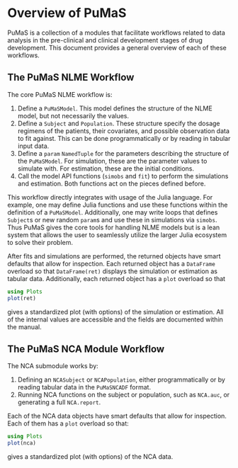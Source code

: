# Overview of PuMaS

PuMaS is a collection of a modules that facilitate workflows related to
data analysis in the pre-clinical and clinical development stages of drug development.
This document provides a general overview of each of these workflows.

## The PuMaS NLME Workflow

The core PuMaS NLME workflow is:

1. Define a `PuMaSModel`. This model defines the structure of the NLME model,
   but not necessarily the values.
2. Define a `Subject` and `Population`. These structure specify the dosage
   regimens of the patients, their covariates, and possible observation data
   to fit against. This can be done programmatically or by reading in tabular
   input data.
3. Define a `param` `NamedTuple` for the parameters describing the structure of
   the `PuMaSModel`. For simulation, these are the parameter values to simulate with.
   For estimation, these are the initial conditions.
4. Call the model API functions (`simobs` and `fit`) to perform the simulations
   and estimation. Both functions act on the pieces defined before.

This workflow directly integrates with usage of the Julia language. For example,
one may define Julia functions and use these functions within the definition
of a `PuMaSModel`. Additionally, one may write loops that defines `Subject`s
or new random `param`s and use these in simulations via `simobs`. Thus PuMaS
gives the core tools for handling NLME models but is a lean system that allows
the user to seamlessly utilize the larger Julia ecosystem to solve their problem.

After fits and simulations are performed, the returned objects have smart defaults
that allow for inspection. Each returned object has a `DataFrame` overload so
that `DataFrame(ret)` displays the simulation or estimation as tabular data.
Additionally, each returned object has a `plot` overload so that

```julia
using Plots
plot(ret)
```

gives a standardized plot (with options) of the simulation or estimation. All of
the internal values are accessible and the fields are documented within the
manual.

## The PuMaS NCA Module Workflow

The NCA submodule works by:

1. Defining an `NCASubject` or `NCAPopulation`, either programmatically or by
   reading tabular data in the `PuMaSNCADF` format.
2. Running NCA functions on the subject or population, such as `NCA.auc`, or
   generating a full `NCA.report`.

Each of the NCA data objects have smart defaults that allow for inspection.
Each of them has a `plot` overload so that:

```julia
using Plots
plot(nca)
```

gives a standardized plot (with options) of the NCA data.
